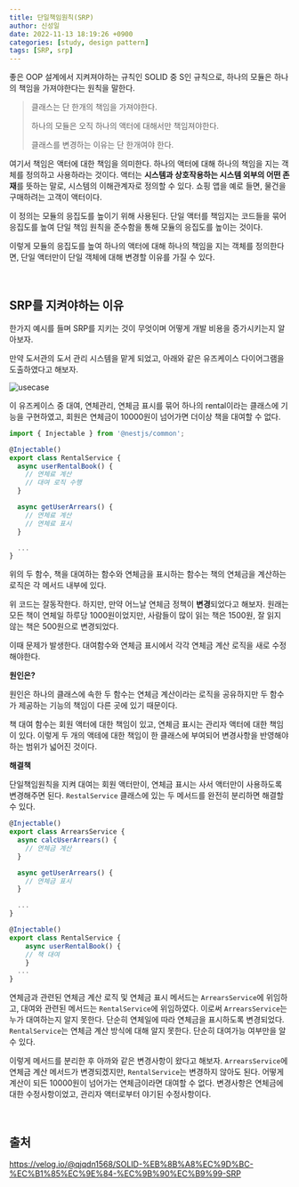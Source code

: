 ```yaml
---
title: 단일책임원칙(SRP)
author: 신성일
date: 2022-11-13 18:19:26 +0900
categories: [study, design pattern]
tags: [SRP, srp]
---
```




좋은 OOP 설계에서 지켜져야하는 규칙인 SOLID 중 S인 규칙으로, 하나의 모듈은 하나의 책임을 가져야한다는 원칙을 말한다.

> 클래스는 단 한개의 책임을 가져야한다.
>
> 하나의 모듈은 오직 하나의 액터에 대해서만 책임져야한다.
>
> 클래스를 변경하는 이유는 단 한개여야 한다.
>

여기서 책임은 액터에 대한 책임을 의미한다. 하나의 액터에 대해 하나의 책임을 지는 객체를 정의하고 사용하라는 것이다. 액터는 **시스템과 상호작용하는 시스템 외부의 어떤 존재**를 뜻하는 말로, 시스템의 이해관계자로 정의할 수 있다. 쇼핑 앱을 예로 들면, 물건을 구매하려는 고객이 액터이다.

이 정의는 모듈의 응집도를 높이기 위해 사용된다. 단일 액터를 책임지는 코드들을 묶어 응집도를 높여 단일 책임 원칙을 준수함을 통해 모듈의 응집도를 높이는 것이다.

이렇게 모듈의 응집도를 높여 하나의 액터에 대해 하나의 책임을 지는 객체를 정의한다면, 단일 액터만이 단일 객체에 대해 변경할 이유를 가질 수 있다.

<br/>

## SRP를 지켜야하는 이유

한가지 예시를 들며 SRP를 지키는 것이 무엇이며 어떻게 개발 비용을 증가시키는지 알아보자.

만약 도서관의 도서 관리 시스템을 맡게 되었고, 아래와 같은 유즈케이스 다이어그램을 도출하였다고 해보자.

![usecase](https://t1.daumcdn.net/cfile/tistory/99449B415F9C04E018)

이 유즈케이스 중 대여, 연체관리, 연체금 표시를 묶어 하나의 rental이라는 클래스에 기능을 구현하였고, 회원은 연체금이 10000원이 넘어가면 더이상 책을 대여할 수 없다.

```javascript
import { Injectable } from '@nestjs/common';

@Injectable()
export class RentalService {
  async userRentalBook() {
    // 연체료 계산
    // 대여 로직 수행
  }

  async getUserArrears() {
    // 연체료 계산
    // 연체료 표시 
  }

  ...
}
```

위의 두 함수, 책을 대여하는 함수와 연체금을 표시하는 함수는 책의 연체금을 계산하는 로직은 각 메서드 내부에 있다. 

위 코드는 잘동작한다. 하지만, 만약 어느날 연체금 정책이 **변경**되었다고 해보자. 원래는 모든 책이 연체일 하루당 1000원이었지만, 사람들이 많이 읽는 책은 1500원, 잘 읽지 않는 책은 500원으로 변경되었다. 

이때 문제가 발생한다. 대여함수와 연체금 표시에서 각각 연체금 계산 로직을 새로 수정해야한다. 

**원인은?**

원인은 하나의 클래스에 속한 두 함수는 연체금 계산이라는 로직을 공유하지만 두 함수가 제공하는 기능의 책임이 다른 곳에 있기 때문이다.

책 대여 함수는 회원 액터에 대한 책임이 있고, 연체금 표시는 관리자 액터에 대한 책임이 있다. 이렇게 두 개의 액테에 대한 책임이 한 클래스에 부여되어 변경사항을 반영해야하는 범위가 넓어진 것이다.

**해결책**

단일책임원칙을 지켜 대여는 회원 액터만이, 연체금 표시는 사서 액터만이 사용하도록 변경해주면 된다. `RestalService` 클래스에 있는 두 메서드를 완전히 분리하면 해결할 수 있다.

```javascript
@Injectable()
export class ArrearsService {
  async calcUserArrears() {
    // 연체금 계산
  }

  async getUserArrears() {
    // 연체금 표시
  }

  ...
}

@Injectable()
export class RentalService {
    async userRentalBook() {
    // 책 대여
    }
  ...
}
```

연체금과 관련된 연체금 계산 로직 및 연체금 표시 메서드는 `ArrearsService`에 위임하고, 대여와 관련된 메서드는 `RentalService`에 위임하였다.  이로써 `ArrearsService`는 누가 대여하는지 알지 못한다. 단순히 연체일에 따라 연체금을 표시하도록 변경되었다. `RentalService`는 연체금 계산 방식에 대해 알지 못한다. 단순히 대여가능 여부만을 알 수 있다.

이렇게 메서드를 분리한 후 아까와 같은 변경사항이 왔다고 해보자. `ArrearsService`에 연체금 계산 메서드가 변경되겠지만, `RentalService`는 변경하지 않아도 된다. 어떻게 계산이 되든 10000원이 넘어가는 연체금이라면 대여할 수 없다. 변경사항은 연체금에 대한 수정사항이었고, 관리자 액터로부터 야기된 수정사항이다.



<br/>

## 출처

https://velog.io/@qjqdn1568/SOLID-%EB%8B%A8%EC%9D%BC-%EC%B1%85%EC%9E%84-%EC%9B%90%EC%B9%99-SRP

